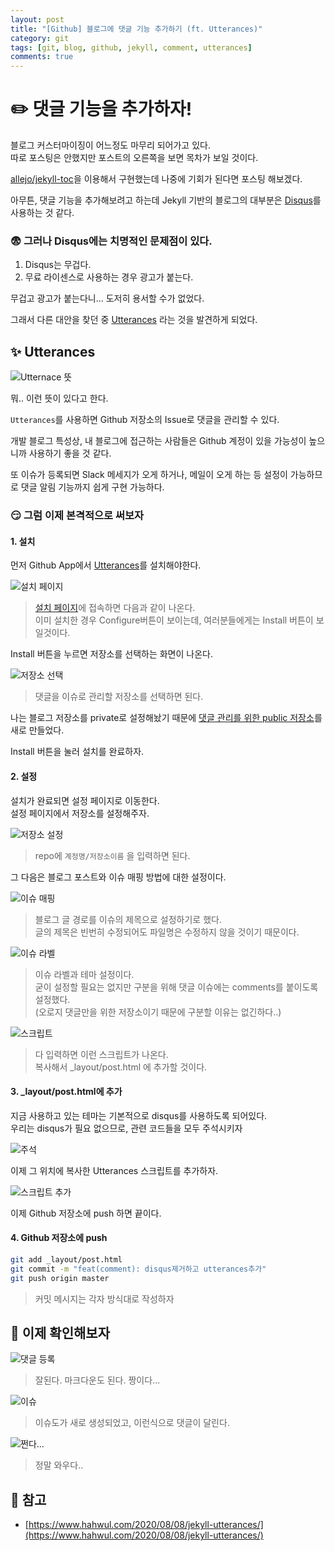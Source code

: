 ```yaml
---
layout: post
title: "[Github] 블로그에 댓글 기능 추가하기 (ft. Utterances)"
category: git
tags: [git, blog, github, jekyll, comment, utterances]
comments: true
---
```


# ✏️ 댓글 기능을 추가하자!

블로그 커스터마이징이 어느정도 마무리 되어가고 있다.  
따로 포스팅은 안했지만 포스트의 오른쪽을 보면 목차가 보일 것이다.  

[allejo/jekyll-toc](https://github.com/allejo/jekyll-toc)을 이용해서 구현했는데 나중에 기회가 된다면 포스팅 해보겠다.  

아무튼, 댓글 기능을 추가해보려고 하는데 Jekyll 기반의 블로그의 대부분은 [Disqus](https://disqus.com/)를 사용하는 것 같다.  

### 😨 그러나 Disqus에는 **치명적인** 문제점이 있다.
1. Disqus는 무겁다.
2. 무료 라이센스로 사용하는 경우 광고가 붙는다.

무겁고 광고가 붙는다니... 도저히 용서할 수가 없었다.

그래서 다른 대안을 찾던 중 [Utterances](https://utteranc.es/) 라는 것을 발견하게 되었다.

## ✨ Utterances
![Utternace 뜻](https://github.com/outstanding1301/outstanding1301.github.io/blob/master/imgs/git/2021-01-07-utterances/utterance.png?raw=true)

뭐.. 이런 뜻이 있다고 한다. 

`Utterances`를 사용하면 Github 저장소의 Issue로 댓글을 관리할 수 있다.  

개발 블로그 특성상, 내 블로그에 접근하는 사람들은 Github 계정이 있을 가능성이 높으니까 사용하기 좋을 것 같다.  

또 이슈가 등록되면 Slack 메세지가 오게 하거나, 메일이 오게 하는 등 설정이 가능하므로 댓글 알림 기능까지 쉽게 구현 가능하다.

### 😏 그럼 이제 본격적으로 써보자
#### 1. 설치
먼저 Github App에서 [Utterances](https://github.com/apps/utterances)를 설치해야한다.


![설치 페이지](https://github.com/outstanding1301/outstanding1301.github.io/blob/master/imgs/git/2021-01-07-utterances/install-1.png?raw=true)

> [설치 페이지](https://github.com/apps/utterances)에 접속하면 다음과 같이 나온다.  
> 이미 설치한 경우 Configure버튼이 보이는데, 여러분들에게는 Install 버튼이 보일것이다.


Install 버튼을 누르면 저장소를 선택하는 화면이 나온다.

![저장소 선택](https://github.com/outstanding1301/outstanding1301.github.io/blob/master/imgs/git/2021-01-07-utterances/install-2.png?raw=true)

> 댓글을 이슈로 관리할 저장소를 선택하면 된다.  

나는 블로그 저장소를 private로 설정해놨기 때문에 [댓글 관리를 위한 public 저장소](https://github.com/outstanding1301/blog-comments)를 새로 만들었다.

Install 버튼을 눌러 설치를 완료하자.

#### 2. 설정
설치가 완료되면 설정 페이지로 이동한다.  
설정 페이지에서 저장소를 설정해주자.

![저장소 설정](https://github.com/outstanding1301/outstanding1301.github.io/blob/master/imgs/git/2021-01-07-utterances/config-1.png?raw=true)

> repo에 `계정명/저장소이름` 을 입력하면 된다.

그 다음은 블로그 포스트와 이슈 매핑 방법에 대한 설정이다.

![이슈 매핑](https://github.com/outstanding1301/outstanding1301.github.io/blob/master/imgs/git/2021-01-07-utterances/config-2.png?raw=true)

> 블로그 글 경로를 이슈의 제목으로 설정하기로 했다.  
> 글의 제목은 빈번히 수정되어도 파일명은 수정하지 않을 것이기 때문이다.

![이슈 라벨](https://github.com/outstanding1301/outstanding1301.github.io/blob/master/imgs/git/2021-01-07-utterances/config-3.png?raw=true)

> 이슈 라벨과 테마 설정이다.  
> 굳이 설정할 필요는 없지만 구분을 위해 댓글 이슈에는 comments를 붙이도록 설정했다.  
> (오로지 댓글만을 위한 저장소이기 때문에 구분할 이유는 없긴하다..)

![스크립트](https://github.com/outstanding1301/outstanding1301.github.io/blob/master/imgs/git/2021-01-07-utterances/config-4.png?raw=true)
> 다 입력하면 이런 스크립트가 나온다.  
> 복사해서 _layout/post.html 에 추가할 것이다.

#### 3. _layout/post.html에 추가
지금 사용하고 있는 테마는 기본적으로 disqus를 사용하도록 되어있다.  
우리는 disqus가 필요 없으므로, 관련 코드들을 모두 주석시키자

![주석](https://github.com/outstanding1301/outstanding1301.github.io/blob/master/imgs/git/2021-01-07-utterances/post-1.png?raw=true)

이제 그 위치에 복사한 Utterances 스크립트를 추가하자.

![스크립트 추가](https://github.com/outstanding1301/outstanding1301.github.io/blob/master/imgs/git/2021-01-07-utterances/post-2.png?raw=true)

이제 Github 저장소에 push 하면 끝이다.

#### 4. Github 저장소에 push
```bash
git add _layout/post.html
git commit -m "feat(comment): disqus제거하고 utterances추가"
git push origin master
```
> 커밋 메시지는 각자 방식대로 작성하자

## 🔎 이제 확인해보자

![댓글 등록](https://github.com/outstanding1301/outstanding1301.github.io/blob/master/imgs/git/2021-01-07-utterances/comment-1.png?raw=true)

> 잘된다. 마크다운도 된다. 짱이다...

![이슈](https://github.com/outstanding1301/outstanding1301.github.io/blob/master/imgs/git/2021-01-07-utterances/comment-2.png?raw=true)

> 이슈도가 새로 생성되었고, 이런식으로 댓글이 달린다.



![쩐다...](https://media.giphy.com/media/M33UV4NDvkTHa/giphy.gif)
> 정말 와우다..

## 🚀 참고

- [https://www.hahwul.com/2020/08/08/jekyll-utterances/](https://www.hahwul.com/2020/08/08/jekyll-utterances/)
